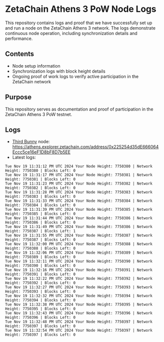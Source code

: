 # ZetaChain Athens 3 PoW Node Logs
This repository contains logs and proof that we have successfully set up and run a node on the ZetaChain Athens 3 network. The logs demonstrate continuous node operation, including synchronization details and performance.

## Contents
- Node setup information
- Synchronization logs with block height details
- Ongoing proof of work logs to verify active participation in the ZetaChain network

## Purpose
This repository serves as documentation and proof of participation in the ZetaChain Athens 3 PoW testnet.

## Logs

- [Third Bunny](https://thirdbunny.xyz/) node: https://athens.explorer.zetachain.com/address/0x225254d35dE666064Eccc5ce16eF1D8bF8D7b5EE
- Latest logs:
```
Tue Nov 19 11:31:12 PM UTC 2024 Your Node Height: 7750380 | Network Height: 7750380 | Blocks Left: 0
Tue Nov 19 11:31:17 PM UTC 2024 Your Node Height: 7750381 | Network Height: 7750381 | Blocks Left: 0
Tue Nov 19 11:31:23 PM UTC 2024 Your Node Height: 7750382 | Network Height: 7750382 | Blocks Left: 0
Tue Nov 19 11:31:28 PM UTC 2024 Your Node Height: 7750383 | Network Height: 7750383 | Blocks Left: 0
Tue Nov 19 11:31:33 PM UTC 2024 Your Node Height: 7750384 | Network Height: 7750384 | Blocks Left: 0
Tue Nov 19 11:31:39 PM UTC 2024 Your Node Height: 7750385 | Network Height: 7750385 | Blocks Left: 0
Tue Nov 19 11:31:44 PM UTC 2024 Your Node Height: 7750386 | Network Height: 7750386 | Blocks Left: 0
Tue Nov 19 11:31:49 PM UTC 2024 Your Node Height: 7750386 | Network Height: 7750387 | Blocks Left: 1
Tue Nov 19 11:31:55 PM UTC 2024 Your Node Height: 7750387 | Network Height: 7750387 | Blocks Left: 0
Tue Nov 19 11:32:00 PM UTC 2024 Your Node Height: 7750388 | Network Height: 7750388 | Blocks Left: 0
Tue Nov 19 11:32:06 PM UTC 2024 Your Node Height: 7750389 | Network Height: 7750389 | Blocks Left: 0
Tue Nov 19 11:32:11 PM UTC 2024 Your Node Height: 7750390 | Network Height: 7750390 | Blocks Left: 0
Tue Nov 19 11:32:16 PM UTC 2024 Your Node Height: 7750391 | Network Height: 7750391 | Blocks Left: 0
Tue Nov 19 11:32:22 PM UTC 2024 Your Node Height: 7750392 | Network Height: 7750392 | Blocks Left: 0
Tue Nov 19 11:32:27 PM UTC 2024 Your Node Height: 7750393 | Network Height: 7750393 | Blocks Left: 0
Tue Nov 19 11:32:32 PM UTC 2024 Your Node Height: 7750394 | Network Height: 7750394 | Blocks Left: 0
Tue Nov 19 11:32:38 PM UTC 2024 Your Node Height: 7750395 | Network Height: 7750395 | Blocks Left: 0
Tue Nov 19 11:32:43 PM UTC 2024 Your Node Height: 7750396 | Network Height: 7750396 | Blocks Left: 0
Tue Nov 19 11:32:48 PM UTC 2024 Your Node Height: 7750397 | Network Height: 7750397 | Blocks Left: 0
Tue Nov 19 11:32:54 PM UTC 2024 Your Node Height: 7750397 | Network Height: 7750397 | Blocks Left: 0
```
